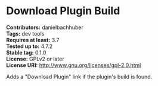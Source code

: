 # Download Plugin Build #
**Contributors:** danielbachhuber  
**Tags:** dev tools  
**Requires at least:** 3.7  
**Tested up to:** 4.7.2  
**Stable tag:** 0.1.0  
**License:** GPLv2 or later  
**License URI:** http://www.gnu.org/licenses/gpl-2.0.html  

Adds a "Download Plugin" link if the plugin's build is found.
